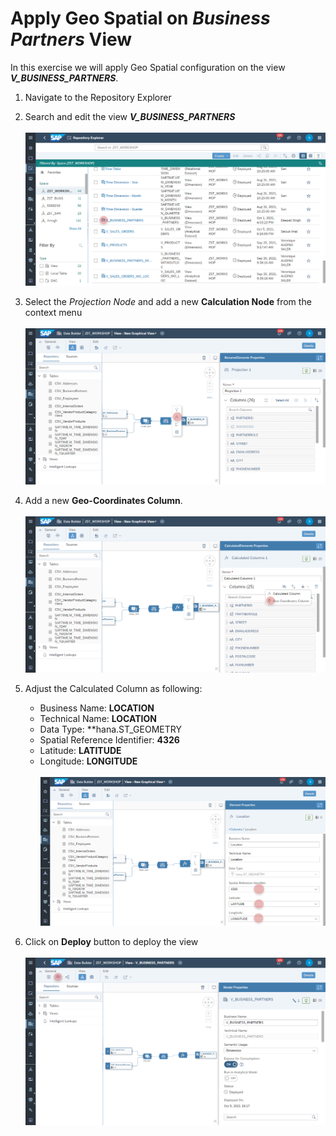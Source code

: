 
# Apply Geo Spatial on _Business Partners_ View
In this exercise we will apply Geo Spatial configuration on the view _**V_BUSINESS_PARTNERS**_. 

1. Navigate to the Repository Explorer
2. Search and edit the view _**V_BUSINESS_PARTNERS**_
  <br><br>![](../images/create_business_partner_geospatial_01.png)

3. Select the *Projection Node* and add a new **Calculation Node** from the context menu
  <br><br>![](../images/create_business_partner_dimension_11.png)
4. Add a new **Geo-Coordinates Column**.
  <br><br>![](../images/create_business_partner_dimension_12.png)
5. Adjust the Calculated Column as following:
    - Business Name: **LOCATION**
    - Technical Name: **LOCATION**
    - Data Type: **hana.ST_GEOMETRY
    - Spatial Reference Identifier: **4326**
    - Latitude: **LATITUDE**
    - Longitude: **LONGITUDE** 
  <br><br>![](../images/create_business_partner_dimension_13.png)

6. Click on <b>Deploy</b> button to deploy the view
  <br><br>![](../images/create_business_partner_dimension_15.png)
